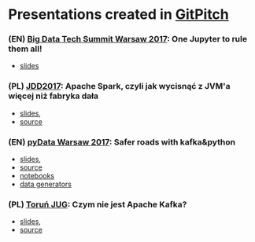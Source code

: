 # Presentations created in  [GitPitch](https://gitpitch.com/) 

### (EN) [Big Data Tech Summit Warsaw 2017](http://bigdatatechwarsaw.eu/): One Jupyter to rule them all!

- [slides](https://www.slideshare.net/MariuszStrzelecki/one-jupyter-to-rule-them-all)

### (PL) [JDD2017](https://jdd.org.pl/): Apache Spark, czyli jak wycisnąć z JVM'a więcej niż fabryka dała

- [slides](https://gitpitch.com/szczeles/public-speaking/jdd2017), 
- [source](https://github.com/szczeles/public-speaking/tree/jdd2017)

### (EN) [pyData Warsaw 2017](https://pydata.org/warsaw2017/): Safer roads with kafka&python

- [slides](https://gitpitch.com/szczeles/public-speaking/pydata2017), 
- [source](https://github.com/szczeles/public-speaking/tree/pydata2017)
- [notebooks](https://github.com/szczeles/public-speaking/tree/pydata2017/notebooks)
- [data generators](https://github.com/szczeles/public-speaking/tree/pydata2017/generator)

### (PL) [Toruń JUG](https://www.meetup.com/Torun-JUG/): Czym nie jest Apache Kafka?

- [slides](https://gitpitch.com/szczeles/public-speaking/torunjug2017), 
- [source](https://github.com/szczeles/public-speaking/tree/torunjug2017)
